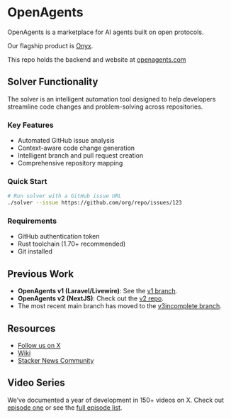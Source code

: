 # OpenAgents

OpenAgents is a marketplace for AI agents built on open protocols.

Our flagship product is [Onyx](https://github.com/OpenAgentsInc/onyx).

This repo holds the backend and website at [openagents.com](https://openagents.com)

## Solver Functionality

The solver is an intelligent automation tool designed to help developers streamline code changes and problem-solving across repositories.

### Key Features

- Automated GitHub issue analysis
- Context-aware code change generation
- Intelligent branch and pull request creation
- Comprehensive repository mapping

### Quick Start

```bash
# Run solver with a GitHub issue URL
./solver --issue https://github.com/org/repo/issues/123
```

### Requirements

- GitHub authentication token
- Rust toolchain (1.70+ recommended)
- Git installed

## Previous Work

- **OpenAgents v1 (Laravel/Livewire)**: See the [v1 branch](https://github.com/OpenAgentsInc/openagents/tree/v1).
- **OpenAgents v2 (NextJS)**: Check out the [v2 repo](https://github.com/OpenAgentsInc/v2).
- The most recent main branch has moved to the [v3incomplete branch](https://github.com/OpenAgentsInc/openagents/tree/v3incomplete).

## Resources

- [Follow us on X](https://x.com/OpenAgentsInc)
- [Wiki](https://github.com/OpenAgentsInc/openagents/wiki)
- [Stacker News Community](https://stacker.news/~openagents)

## Video Series

We’ve documented a year of development in 150+ videos on X.
Check out [episode one](https://twitter.com/OpenAgentsInc/status/1721942435125715086) or see the [full episode list](https://github.com/OpenAgentsInc/openagents/wiki/Video-Series).
